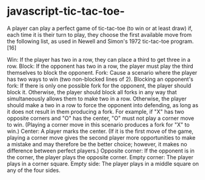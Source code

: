 # javascript-tic-tac-toe-
A player can play a perfect game of tic-tac-toe (to win or at least draw) if, each time it is their turn to play, they choose the first available move from the following list, as used in Newell and Simon's 1972 tic-tac-toe program.[16]

Win: If the player has two in a row, they can place a third to get three in a row.
Block: If the opponent has two in a row, the player must play the third themselves to block the opponent.
Fork: Cause a scenario where the player has two ways to win (two non-blocked lines of 2).
Blocking an opponent's fork: If there is only one possible fork for the opponent, the player should block it. Otherwise, the player should block all forks in any way that simultaneously allows them to make two in a row. Otherwise, the player should make a two in a row to force the opponent into defending, as long as it does not result in them producing a fork. For example, if "X" has two opposite corners and "O" has the center, "O" must not play a corner move to win. (Playing a corner move in this scenario produces a fork for "X" to win.)
Center: A player marks the center. (If it is the first move of the game, playing a corner move gives the second player more opportunities to make a mistake and may therefore be the better choice; however, it makes no difference between perfect players.)
Opposite corner: If the opponent is in the corner, the player plays the opposite corner.
Empty corner: The player plays in a corner square.
Empty side: The player plays in a middle square on any of the four sides.
